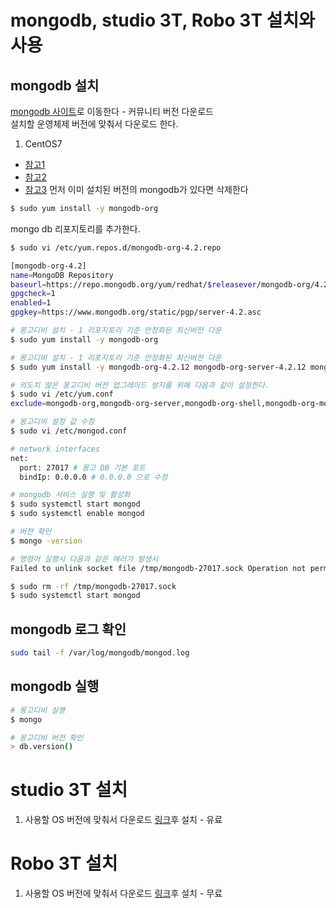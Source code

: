#  mongodb, studio 3T, Robo 3T 설치와 사용

## mongodb 설치
[mongodb 사이트](whttps://www.mongodb.com/try/download/communit)로 이동한다 - 커뮤니티 버전 다운로드  
설치할 운영체제 버전에 맞춰서 다운로드 한다.  
  
1. CentOS7 
- [참고1](https://rastalion.me/mongodb-4-2-%EC%84%A4%EC%B9%98-on-centos-7/)
- [참고2](https://akageun.github.io/2020/02/29/centos7-mongo4-install.html)
- [참고3](https://docs.mongodb.com/manual/tutorial/install-mongodb-on-red-hat/)
먼저 이미 설치된 버전의 mongodb가 있다면 삭제한다
```bash
$ sudo yum install -y mongodb-org
```
mongo db 리포지토리를 추가한다.
```bash
$ sudo vi /etc/yum.repos.d/mongodb-org-4.2.repo

[mongodb-org-4.2]
name=MongoDB Repository
baseurl=https://repo.mongodb.org/yum/redhat/$releasever/mongodb-org/4.2/x86_64/
gpgcheck=1
enabled=1
gpgkey=https://www.mongodb.org/static/pgp/server-4.2.asc

# 몽고디비 설치 - 1 리포지토리 기준 안정화된 최신버전 다운
$ sudo yum install -y mongodb-org

# 몽고디비 설치 - 1 리포지토리 기준 안정화된 최신버전 다운
$ sudo yum install -y mongodb-org-4.2.12 mongodb-org-server-4.2.12 mongodb-org-shell-4.2.12 mongodb-org-mongos-4.2.12 mongodb-org-tools-4.2.12

# 의도치 않은 몽고디비 버전 업그레이드 방지를 위해 다음과 같이 설정한다.
$ sudo vi /etc/yum.conf
exclude=mongodb-org,mongodb-org-server,mongodb-org-shell,mongodb-org-mongos,mongodb-org-tools

# 몽고디비 설정 값 수정
$ sudo vi /etc/mongod.conf

# network interfaces
net:
  port: 27017 # 몽고 DB 기본 포트
  bindIp: 0.0.0.0 # 0.0.0.0 으로 수정  

# mongodb 서비스 실행 및 활성화
$ sudo systemctl start mongod
$ sudo systemctl enable mongod

# 버전 확인
$ mongo -version

# 명령어 실행시 다음과 같은 에러가 발생시
Failed to unlink socket file /tmp/mongodb-27017.sock Operation not permitted

$ sudo rm -rf /tmp/mongodb-27017.sock
$ sudo systemctl start mongod
```

## mongodb 로그 확인
```bash
sudo tail -f /var/log/mongodb/mongod.log
```

## mongodb 실행
```bash
# 몽고디비 실행
$ mongo

# 몽고디비 버전 확인
> db.version()
```

# studio 3T 설치
1. 사용할 OS 버전에 맞춰서 다운로드 [링크](https://studio3t.com/)후 설치 - 유료

# Robo 3T 설치 
1. 사용할 OS 버전에 맞춰서 다운로드 [링크](https://robomongo.org/)후 설치 - 무료